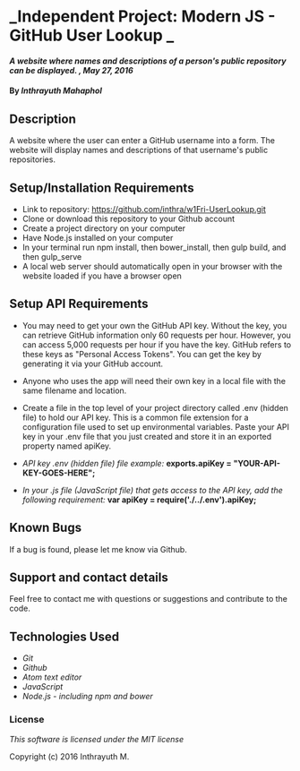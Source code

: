 # _Independent Project: Modern JS - GitHub User Lookup _

#### _A website where names and descriptions of a person's public repository can be displayed. , May 27, 2016_

#### By _Inthrayuth Mahaphol_

## Description

A website where the user can enter a GitHub username into a form. The website will display names and descriptions of that username's public repositories.

## Setup/Installation Requirements

* Link to repository: https://github.com/inthra/w1Fri-UserLookup.git
* Clone or download this repository to your Github account
* Create a project directory on your computer
* Have Node.js installed on your computer
* In your terminal run npm install, then bower_install, then gulp build, and then gulp_serve
* A local web server should automatically open in your browser with the website loaded if you have a browser open

## Setup API Requirements

* You may need to get your own the GitHub API key. Without the key, you can retrieve GitHub information only 60 requests per hour. However, you can access 5,000 requests per hour if you have the key. GitHub refers to these keys as "Personal Access Tokens". You can get the key by generating it via your GitHub account.

* Anyone who uses the app will need their own key in a local file with the same filename and location.

* Create a file in the top level of your project directory called .env (hidden file) to hold our API key. This is a common file extension for a configuration file used to set up environmental variables. Paste your API key in your .env file that you just created and store it in an exported property named apiKey.

* _API key .env (hidden file) file example:_
**exports.apiKey = "YOUR-API-KEY-GOES-HERE";**

* _In your .js file (JavaScript file) that gets access to the API key, add the following requirement:_
**var apiKey = require('./../.env').apiKey;**

## Known Bugs

If a bug is found, please let me know via Github.

## Support and contact details

Feel free to contact me with questions or suggestions and contribute to the code.

## Technologies Used

* _Git_
* _Github_
* _Atom text editor_
* _JavaScript_
* _Node.js - including npm and bower_

### License

*This software is licensed under the MIT license*

Copyright (c) 2016 Inthrayuth M.
